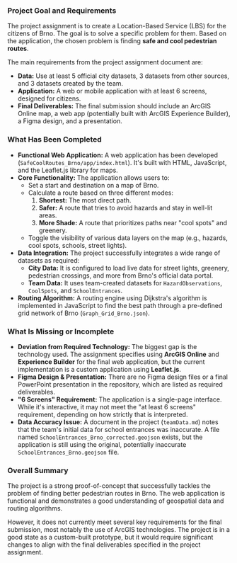 ### Project Goal and Requirements

The project assignment is to create a Location-Based Service (LBS) for the citizens of Brno. The goal is to solve a specific problem for them. Based on the application, the chosen problem is finding **safe and cool pedestrian routes**.

The main requirements from the project assignment document are:
*   **Data:** Use at least 5 official city datasets, 3 datasets from other sources, and 3 datasets created by the team.
*   **Application:** A web or mobile application with at least 6 screens, designed for citizens.
*   **Final Deliverables:** The final submission should include an ArcGIS Online map, a web app (potentially built with ArcGIS Experience Builder), a Figma design, and a presentation.

### What Has Been Completed

*   **Functional Web Application:** A web application has been developed (`SafeCoolRoutes_Brno/app/index.html`). It's built with HTML, JavaScript, and the Leaflet.js library for maps.
*   **Core Functionality:** The application allows users to:
    *   Set a start and destination on a map of Brno.
    *   Calculate a route based on three different modes:
        1.  **Shortest:** The most direct path.
        2.  **Safer:** A route that tries to avoid hazards and stay in well-lit areas.
        3.  **More Shade:** A route that prioritizes paths near "cool spots" and greenery.
    *   Toggle the visibility of various data layers on the map (e.g., hazards, cool spots, schools, street lights).
*   **Data Integration:** The project successfully integrates a wide range of datasets as required:
    *   **City Data:** It is configured to load live data for street lights, greenery, pedestrian crossings, and more from Brno's official data portal.
    *   **Team Data:** It uses team-created datasets for `HazardObservations`, `CoolSpots`, and `SchoolEntrances`.
*   **Routing Algorithm:** A routing engine using Dijkstra's algorithm is implemented in JavaScript to find the best path through a pre-defined grid network of Brno (`Graph_Grid_Brno.json`).

### What Is Missing or Incomplete

*   **Deviation from Required Technology:** The biggest gap is the technology used. The assignment specifies using **ArcGIS Online** and **Experience Builder** for the final web application, but the current implementation is a custom application using **Leaflet.js**.
*   **Figma Design & Presentation:** There are no Figma design files or a final PowerPoint presentation in the repository, which are listed as required deliverables.
*   **"6 Screens" Requirement:** The application is a single-page interface. While it's interactive, it may not meet the "at least 6 screens" requirement, depending on how strictly that is interpreted.
*   **Data Accuracy Issue:** A document in the project (`teamData.md`) notes that the team's initial data for school entrances was inaccurate. A file named `SchoolEntrances_Brno_corrected.geojson` exists, but the application is still using the original, potentially inaccurate `SchoolEntrances_Brno.geojson` file.

### Overall Summary

The project is a strong proof-of-concept that successfully tackles the problem of finding better pedestrian routes in Brno. The web application is functional and demonstrates a good understanding of geospatial data and routing algorithms.

However, it does not currently meet several key requirements for the final submission, most notably the use of ArcGIS technologies. The project is in a good state as a custom-built prototype, but it would require significant changes to align with the final deliverables specified in the project assignment.
